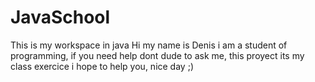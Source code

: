 # JavaSchool
This is my workspace in java
Hi my name is Denis i am a student of programming, if you need help dont dude to ask me, this proyect its my class exercice
i hope to help you, nice day ;)
